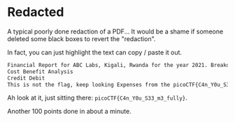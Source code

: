 # Redacted

A typical poorly done redaction of a PDF... It would be a shame if someone deleted some black boxes to revert the "redaction".

In fact, you can just highlight the text can copy / paste it out.

```txt
Financial Report for ABC Labs, Kigali, Rwanda for the year 2021. Breakdown - Just painted over in MS word.
Cost Benefit Analysis
Credit Debit
This is not the flag, keep looking Expenses from the picoCTF{C4n_Y0u_S33_m3_fully} Redacted document.
```

Ah look at it, just sitting there: `picoCTF{C4n_Y0u_S33_m3_fully}`.

Another 100 points done in about a minute.
